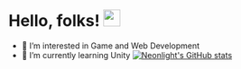 # Hello, folks! <img src="https://raw.githubusercontent.com/MartinHeinz/MartinHeinz/master/wave.gif" width="30px">
- 👀 I’m interested in Game and Web Development
- 🌱 I’m currently learning Unity
[![Neonlight's GitHub stats](https://github-readme-stats.vercel.app/api?username=Neonlight1452)](https://github.com/anuraghazra/github-readme-stats)
